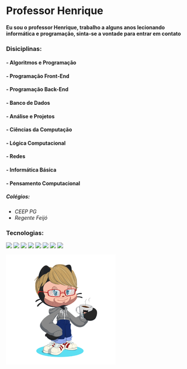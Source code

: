 # <strong>Professor</strong> Henrique

#### Eu sou o professor Henrique, trabalho a alguns anos lecionando informática e programação, sinta-se a vontade para entrar em contato

### Disiciplinas: 
#### - Algoritmos e Programação
#### - Programação Front-End
#### - Programação Back-End
#### - Banco de Dados
#### - Análise e Projetos
#### - Ciências da Computação
#### - Lógica Computacional
#### - Redes
#### - Informática Básica
#### - Pensamento Computacional

##### <em>Colégios:
- CEEP PG
- Regente Feijó
</em>

### Tecnologias:

<img height="90px" src="https://cdn.jsdelivr.net/gh/devicons/devicon/icons/linux/linux-original.svg" /> <img height="85em" src="https://cdn.jsdelivr.net/gh/devicons/devicon/icons/html5/html5-original.svg" /> <img height="90em" src="https://cdn.jsdelivr.net/gh/devicons/devicon/icons/css3/css3-plain-wordmark.svg" /> <img height="85em" src="https://cdn.jsdelivr.net/gh/devicons/devicon/icons/javascript/javascript-original.svg" /> <img height="100em" src="https://cdn.jsdelivr.net/gh/devicons/devicon/icons/java/java-original-wordmark.svg" /> <img height="90em" src="https://cdn.jsdelivr.net/gh/devicons/devicon@latest/icons/c/c-original.svg" /> <img height="100em" src="https://cdn.jsdelivr.net/gh/devicons/devicon/icons/mysql/mysql-original-wordmark.svg" />  <img height="90em" src="https://cdn.jsdelivr.net/gh/devicons/devicon@latest/icons/arduino/arduino-original-wordmark.svg" />


          
        
<img height="300em" src="Imagens/Octocat - GitHub Escola.png" alt="Avatar do GitHub Personalizado" title="Avatar Octocat"> 

<!---
HenriquePValle/HenriquePValle is a ✨ special ✨ repository because its `README.md` (this file) appears on your GitHub profile.
You can click the Preview link to take a look at your changes.
--->
